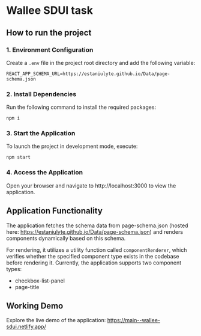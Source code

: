 # Wallee SDUI task

## How to run the project

### 1. Environment Configuration

  Create a `.env` file in the project root directory and add the following variable:

  `REACT_APP_SCHEMA_URL=https://estaniulyte.github.io/Data/page-schema.json`

### 2. Install Dependencies

   Run the following command to install the required packages:

   `npm i`

### 3. Start the Application

   To launch the project in development mode, execute:
   
   `npm start`


### 4. Access the Application

Open your browser and navigate to http://localhost:3000 to view the application.

## Application Functionality

The application fetches the schema data from page-schema.json (hosted here:  https://estaniulyte.github.io/Data/page-schema.json) and renders components dynamically based on this schema.

For rendering, it utilizes a utility function called `componentRenderer`, which verifies whether the specified component type exists in the codebase before rendering it. Currently, the application supports two component types:

- checkbox-list-panel
- page-title

## Working Demo

Explore the live demo of the application: https://main--wallee-sdui.netlify.app/
